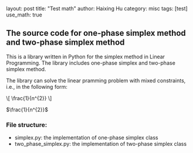layout: post
title: "Test math"
author: Haixing Hu
category: misc
tags: [test]
use_math: true

<head>
    <script type="text/javascript"
            src="http://cdn.mathjax.org/mathjax/latest/MathJax.js?config=TeX-AMS-MML_HTMLorMML">
    </script>
</head>

## The source code for one-phase simplex method and two-phase simplex method

This is a library written in Python for the simplex method in Linear Programming. The library includes one-phase simplex and two-phase simplex method.

The library can solve the linear pramming problem with mixed constraints, i.e., in the following form:

\\[ \frac{1}{n^{2}} \\]

$\frac{1}{n^{2}}$

### File structure:
- simplex.py: the implementation of one-phase simplex class
- two_phase_simplex.py: the implementation of two-phase simplex class
